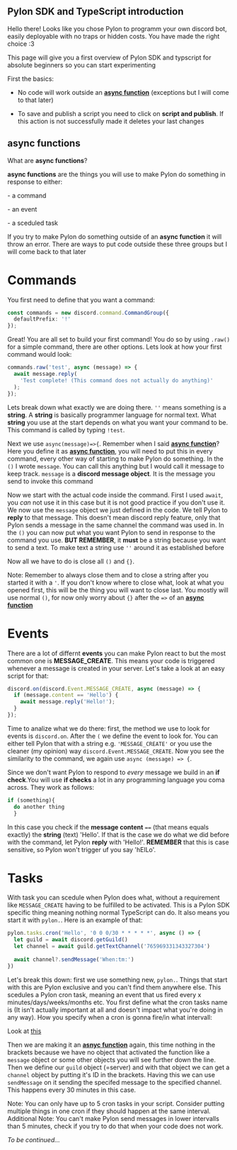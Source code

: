 ## Pylon SDK and TypeScript introduction

Hello there! Looks like you chose Pylon to programm your own discord bot, easily deployable with no traps or hidden costs. You have made the right choice :3

This page will give you a first overview of Pylon SDK and typscript for absolute beginners so you can start experimenting

First the basics:

  - No code will work outside an [**async function**](https://github.com/Kile/Pylondocs/blob/main/introduction.markdown#async-functions) (exceptions but I will come to that later)
  
  - To save and publish a script you need to click on **script and publish**. If this action is not successfully made it deletes your last changes
  
## async functions
  
  What are **async functions**?
  
  **async functions** are the things you will use to make Pylon do something in response to either:
  
  \- a command
  
  \- an event
  
  \- a sceduled task
  
  If you try to make Pylon do something outside of an **async function** it will throw an error. There are ways to put code outside these three groups but I will come back to that later
  
# Commands
  
You first need to define that you want a command: 
```ts
const commands = new discord.command.CommandGroup({
  defaultPrefix: '!'
});
```
Great! You are all set to build your first command! You do so by using `.raw()` for a simple command, there are other options.
Lets look at how your first command would look:

```ts
commands.raw('test', async (message) => {
  await message.reply(
    'Test complete! (This command does not actually do anything)'
  );
});

```
Lets break down what exactly we are doing there. `''` means something is a **string**. A **string** is basically programmer language for normal
text. What **string** you use at the start depends on what you want your command to be. This command is called by typing `!test`.

Next we use `async(message)=>{`. Remember when I said [**async function**](https://github.com/Kile/Pylondocs/blob/main/introduction.markdown#async-functions)? Here you define it as [**async function**](https://github.com/Kile/Pylondocs/blob/main/introduction.markdown#async-functions), you will need to put this in every command, every other way of starting to make Pylon do something. In the `()` I wrote `message`. You can call this anything but I would call it message to keep track. `message` is a **discord message object**. It is the message you send to invoke this command

Now we start with the actual code inside the command. First I used `await`, you *can* not use it in this case but it is not good practice if you
don't use it. We now use the `message` object we just defined in the code. We tell Pylon to **reply** to that message. This doesn't mean discord reply feature,
only that Pylon sends a message in the same channel the command was used in. In the `()` you can now put what you want Pylon to send in response to the command
you use. **BUT REMEMBER**, it **must** be a string because you want to send a text. To make text a string use `''` around it as established before

Now all we have to do is close all `()` and `{}`.

Note: Remember to always close them and to close a string after you started it with a `'`. If you don't know where to close what, look at what you opened
first, this will be the thing you will want to close last. You mostly will use normal `()`, for now only worry about `{}` after the `=>` of an [**async function**](https://github.com/Kile/Pylondocs/blob/main/introduction.markdown#async-functions)

# Events

There are a lot of differnt **events** you can make Pylon react to but the most common one is **MESSAGE_CREATE**. This means your code is triggered whenever a message is created in your server. Let's take a look at an easy script for that:

```ts
discord.on(discord.Event.MESSAGE_CREATE, async (message) => {
  if (message.content == 'Hello') {
    await message.reply('Hello!');
  }
});
```
Time to analize what we do there: first, the method we use to look for events is `discord.on`. After the `(` we define the event to look for. You can either tell Pylon that with a string e.g. `'MESSAGE_CREATE'` or you use the cleaner (my opinion) way `discord.Event.MESSAGE_CREATE`. Now you see the similarity to the command, we again use `async (message) => {`.

Since we don't want Pylon to respond to *every* message we build in an **if check**.You will use **if checks** a lot in any programming language you coma across. They work as follows:
```ts
if (something){
  do another thing
  }
```
In this case you check if the **message content** `==` (that means equals exactly) the **string** (text) 'Hello'. If that is the case we do what we did before with the command, let Pylon **reply** with 'Hello!'. **REMEMBER** that this is case sensitive, so Pylon won't trigger uf you say 'hElLo'.

# Tasks

With task you can scedule when Pylon does what, without a requirement like `MESSAGE_CREATE` having to be fulfilled to be activated. This is a Pylon SDK specific thing meaning nothing normal TypeScript can do. It also means you start it with `pylon.`. Here is an example of that:

```ts
pylon.tasks.cron('Hello', '0 0 0/30 * * * * *', async () => {
  let guild = await discord.getGuild()
  let channel = await guild.getTextChannel('765969331343327304')
  
  await channel?.sendMessage('When:tm:')
})
```

Let's break this down: first we use something new, `pylon.`. Things that start with this are Pylon exclusive and you can't find them anywhere else. This scedules a Pylon cron task, meaning an event that us fired every x minutes/days/weeks/months etc. You first define what the cron tasks name is (It isn't actually important at all and doesn't impact what you're doing in any way). How you specify when a cron is gonna fire/in what intervall:

Look at [this](https://docs.oracle.com/cd/E12058_01/doc/doc.1014/e12030/cron_expressions.htm)

Then we are making it an [**asnyc function**](https://github.com/Kile/Pylondocs/blob/main/introduction.markdown#async-functions) again, this time nothing in the brackets because we have no object that activated the function like a `message` object or some other objects you will see further down the line. Then we define our `guild` object (=server) and with that object we can get a `channel` object by putting it's ID in the brackets. Having this we can use `sendMessage` on it sending the specifed message to the specified channel. This happens every 30 minutes in this case. 

Note: You can only have up to 5 cron tasks in your script. Consider putting multiple things in one cron if they should happen at the same interval. 
Additional Note: You can't make Pylon send messages in lower intervalls than 5 minutes, check if you try to do that when your code does not work.

*To be continued...*
